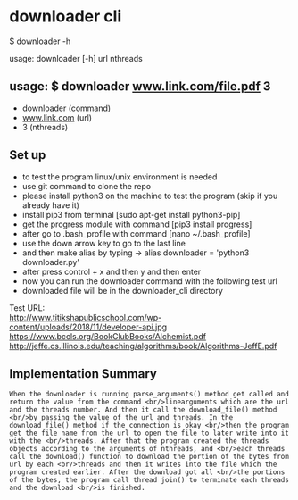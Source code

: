 # downloader cli
$ downloader -h

usage: downloader [-h] url nthreads

## usage: $ downloader www.link.com/file.pdf 3
   - downloader (command)
   - www.link.com (url)
   - 3 (nthreads)

## Set up
   - to test the program linux/unix environment is needed
   - use git command to clone the repo
   - please install python3 on the machine to test the program
     (skip if you already have it)
   - install pip3 from terminal    [sudo apt-get install python3-pip]
   - get the progress module with command [pip3 install progress]
   - after go to .bash_profile with command [nano ~/.bash_profile]
   - use the down arrow key to go to the last line
   - and then make alias by typing -> alias downloader = 'python3 downloader.py'
   - after press control + x and then y and then enter
   - now you can run the downloader command with the following test url  
   - downloaded file will be in the downloader_cli directory

Test URL:<br/>
http://www.titikshapublicschool.com/wp-content/uploads/2018/11/developer-api.jpg<br/>
https://www.bccls.org/BookClubBooks/Alchemist.pdf<br/>
http://jeffe.cs.illinois.edu/teaching/algorithms/book/Algorithms-JeffE.pdf

## Implementation Summary
    When the downloader is running parse_arguments() method get called and return the value from the command <br/>linearguments which are the url and the threads number. And then it call the download_file() method <br/>by passing the value of the url and threads. In the download_file() method if the connection is okay <br/>then the program get the file name from the url to open the file to later write into it with the <br/>threads. After that the program created the threads objects according to the arguments of nthreads, and <br/>each threads call the download() function to download the portion of the bytes from url by each <br/>threads and then it writes into the file which the program created earlier. After the download got all <br/>the portions of the bytes, the program call thread join() to terminate each threads and the download <br/>is finished.
